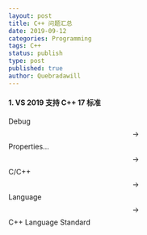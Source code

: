 ```yaml
---
layout: post
title: C++ 问题汇总
date: 2019-09-12
categories: Programming
tags: C++
status: publish
type: post
published: true
author: Quebradawill
---
```


#### 1. VS 2019 支持 C++ 17 标准

Debug $$\to$$ Properties... $$\to$$ C/C++ $$\to$$ Language $$\to$$ C++ Language Standard


